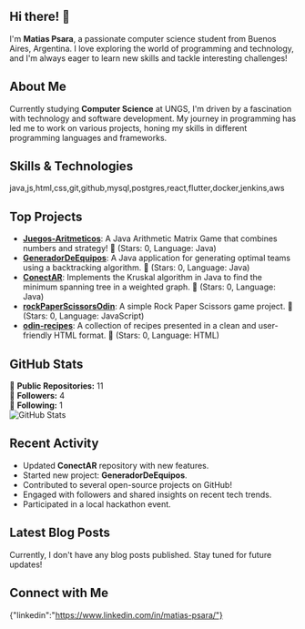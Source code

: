 ## Hi there! 👋

I'm **Matias Psara**, a passionate computer science student from Buenos Aires, Argentina. I love exploring the world of programming and technology, and I'm always eager to learn new skills and tackle interesting challenges!

## About Me

Currently studying **Computer Science** at UNGS, I'm driven by a fascination with technology and software development. My journey in programming has led me to work on various projects, honing my skills in different programming languages and frameworks.

## Skills & Technologies

java,js,html,css,git,github,mysql,postgres,react,flutter,docker,jenkins,aws

## Top Projects

- [**Juegos-Aritmeticos**](https://github.com/matiaspsara/Juegos-Aritmeticos): A Java Arithmetic Matrix Game that combines numbers and strategy! 🌟 (Stars: 0, Language: Java)
- [**GeneradorDeEquipos**](https://github.com/matiaspsara/GeneradorDeEquipos): A Java application for generating optimal teams using a backtracking algorithm. 🌟 (Stars: 0, Language: Java)
- [**ConectAR**](https://github.com/matiaspsara/ConectAR): Implements the Kruskal algorithm in Java to find the minimum spanning tree in a weighted graph. 🌟 (Stars: 0, Language: Java)
- [**rockPaperScissorsOdin**](https://github.com/matiaspsara/rockPaperScissorsOdin): A simple Rock Paper Scissors game project. 🌟 (Stars: 0, Language: JavaScript)
- [**odin-recipes**](https://github.com/matiaspsara/odin-recipes): A collection of recipes presented in a clean and user-friendly HTML format. 🌟 (Stars: 0, Language: HTML)

## GitHub Stats

🌟 **Public Repositories:** 11  
👥 **Followers:** 4  
🔗 **Following:** 1  
![GitHub Stats](https://github-readme-stats.vercel.app/api?username=matiaspsara&show_icons=true&theme=radical)

## Recent Activity

- Updated **ConectAR** repository with new features.  
- Started new project: **GeneradorDeEquipos**.  
- Contributed to several open-source projects on GitHub!  
- Engaged with followers and shared insights on recent tech trends.  
- Participated in a local hackathon event.

## Latest Blog Posts

Currently, I don't have any blog posts published. Stay tuned for future updates!

## Connect with Me

{"linkedin":"https://www.linkedin.com/in/matias-psara/"}
